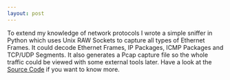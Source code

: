 ```yaml
---
layout: post
---
```


To extend my knowledge of network protocols I wrote a simple sniffer in Python which uses Unix RAW Sockets to capture all types of Ethernet Frames. It could decode Ethernet Frames, IP Packages, ICMP Packages and TCP/UDP Segments. It also generates a Pcap capture file so the whole traffic could be viewed with some external tools later. Have a look at the [Source Code](https://github.com/koehlma/snippets/blob/master/python/network/sniffer.py) if you want to know more.
